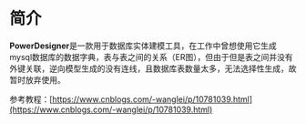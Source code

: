 # 简介

**PowerDesigner**是一款用于数据库实体建模工具，在工作中曾想使用它生成mysql数据库的数据字典，表与表之间的关系（ER图），但由于但是表之间并没有外键关联，逆向模型生成的没有连线，且数据库表数量太多，无法选择性生成，故暂时放弃使用。

参考教程：[https://www.cnblogs.com/-wanglei/p/10781039.html](https://www.cnblogs.com/-wanglei/p/10781039.html)